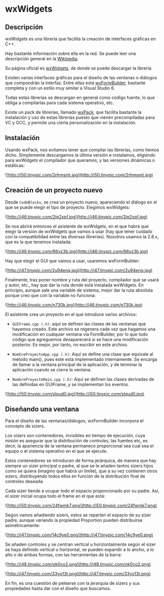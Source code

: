 # wxWidgets #


## Descripción ##
wxWidgets es una librería que facilita la creación de interfaces gráficas en C++.

Hay bastante información sobre ella en la red. Se puede leer una descripción general en la [Wikipedia](http://es.wikipedia.org/wiki/WxWidgets).

Su página oficial es [wxWidgets](http://www.wxwidgets.org), de donde se puede descargar la librería.

Existen varias interfaces gráficas para el diseño de las ventanas o diálogos que compondrán la interfaz. Entre ellas está [wxFormBuilder](http://www.wxformbuilder.org/), bastante completa y con un estilo muy similar a Visual Studio 6.

Todas estas librerías se descargan en general como código fuente, lo que obliga a compilarlas para cada sistema operativo, etc.

Existe un pack de librerías, llamado [wxPack](http://wxpack.sourceforge.net/Main/Features), que facilita bastante la instalación y uso de estas librerías puesto que vienen precompiladas para VC y GCC, y permite una cierta personalización en la instalación.

## Instalación ##

Usando wxPack, nos evitamos tener que compilar las librerías, como hemos dicho. Simplemente descargamos la última versión e instalamos, eligiendo para wxWidgets el compilador que queramos, y las versiones dinámicas o estáticas:

![http://i50.tinypic.com/2rhmsmt.jpg](http://i50.tinypic.com/2rhmsmt.jpg)

## Creación de un proyecto nuevo ##

Desde `CodeBlocks`, se crea un proyecto nuevo, apareciendo el diálogo en el que se puede elegir el tipo de proyecto. Elegimos wxWidgets:

![http://i46.tinypic.com/2je2xpf.jpg](http://i46.tinypic.com/2je2xpf.jpg)

Se nos abrirá entonces el asistente de wxWidgets, en el que habrá que elegir la versión de wxWidgets que vamos a usar (hay que tener cuidado con la compatibilidad entre las diversas librerías). Nosotros usamos la 2.8.x, que es la que tenemos instalada:

![http://i46.tinypic.com/66yz3b.jpg](http://i46.tinypic.com/66yz3b.jpg)

Hay que elegir el GUI que vamos a usar, usaremos wxFormBuilder:

![http://i47.tinypic.com/2u94enq.jpg](http://i47.tinypic.com/2u94enq.jpg)

Finalmente, tras poner nombre y ruta del proyecto, compilador que se usará y autor, etc., hay que dar la ruta donde está instalada wxWidgets. En principio, aunque sale una variable de sistema, mejor dar la ruta absoluta porque creo que con la variable no funciona:

![http://i46.tinypic.com/n730k.jpg](http://i46.tinypic.com/n730k.jpg)

El asistente crea un proyecto en el que introduce varios archivos:

  * `GUIFrame.cpp (.h)`: aquí se definen las clases de las ventanas que hayamos creado. Este archivo se regenera cada vez que hagamos una modificación en cualquier ventana vía FormBuilder, por lo que todo código que agreguemos desaparecerá si se hace una modificación posterior. Es mejor, por tanto, no escribir en este archivo.

  * `NombreProyectoApp.cpp (.h)`: Aquí se define una clase que equivale al método main(), pues este está implementado internamente. Se encarga de llamar a la ventana principal de la aplicación, y de terminar la aplicación cuando se cierre la ventana.

  * `NombreProyectoMain.cpp (.h)`: Aquí se definen las clases derivadas de las definidas en GUIFrame, y se implementan los eventos.

![http://i50.tinypic.com/slqud0.jpg](http://i50.tinypic.com/slqud0.jpg)

## Diseñando una ventana ##

Para el diseño de las ventanas/diálogos, wxFormBuilder incorpora el concepto de sizers.

Los sizers son contenedores, invisibles en tiempo de ejecución, cuya misión es asegurar que la distribución de controles, las fuentes etc, es decir, la apariencia de la ventana permanece proporcional sea cual sea el equipo o el sistema operativo en el que se ejecute.

Estos contenedores se introducen de forma jerárquica, de manera que hay siempre un sizer principal o padre, al que se le añaden tantos sizers hijos como se quiera (imagino que habrá un límite), que a su vez contienen otros sizers, distribuyendo todos ellos en función de la distribución final de controles deseada.

Cada sizer tiende a ocupar todo el espacio proporcionado por su padre. Así, el sizer inicial ocupa todo el frame en el que está:

![http://i50.tinypic.com/24fwmk7.png](http://i50.tinypic.com/24fwmk7.png)

Según vamos añadiendo sizers, estos se reparten el espacio de su sizer padre, aunque variando la propiedad Proportion pueden distribuirse asimétricamente:

![http://i47.tinypic.com/14c9ye0.png](http://i47.tinypic.com/14c9ye0.png)

Se añaden controles y se centran vertical u horizontalmente según el sizer se haya definido vertical u horizontal, se pueden expandir a lo ancho, a lo alto o de ambas formas, con las herramientas de la barra:

![http://i48.tinypic.com/ok0co2.png](http://i48.tinypic.com/ok0co2.png)


![http://i47.tinypic.com/33yo13t.png](http://i47.tinypic.com/33yo13t.png)

En fin, es una cuestión de pelearse con la jerarquía de sizers y sus propiedades hasta dar con el diseño que buscamos.